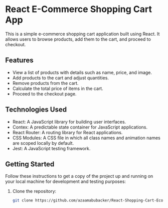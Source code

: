 # React E-Commerce Shopping Cart App

This is a simple e-commerce shopping cart application built using React. It allows users to browse products, add them to the cart, and proceed to checkout.

## Features

- View a list of products with details such as name, price, and image.
- Add products to the cart and adjust quantities.
- Remove products from the cart.
- Calculate the total price of items in the cart.
- Proceed to the checkout page.

## Technologies Used

- React: A JavaScript library for building user interfaces.
- Contex: A predictable state container for JavaScript applications.
- React Router: A routing library for React applications.
- CSS Modules: A CSS file in which all class names and animation names are scoped locally by default.
- Jest: A JavaScript testing framework.

## Getting Started

Follow these instructions to get a copy of the project up and running on your local machine for development and testing purposes:

1. Clone the repository:

   ```bash
   git clone https://github.com/azaamabubacker/React-Shopping-Cart-Ecommerce-App.git
